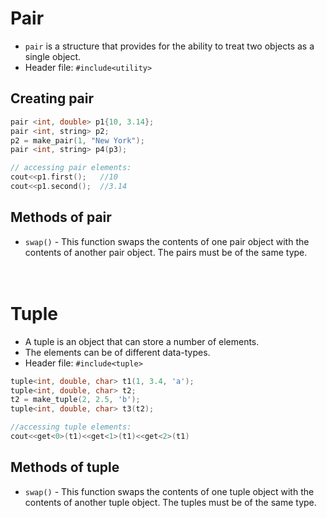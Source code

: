 # Pair
- `pair` is a structure that provides for the ability to treat two objects as a single object.
- Header file: `#include<utility>`

## Creating pair
```c++
pair <int, double> p1{10, 3.14};
pair <int, string> p2;
p2 = make_pair(1, "New York");
pair <int, string> p4(p3);

// accessing pair elements:
cout<<p1.first();   //10
cout<<p1.second();  //3.14
```

## Methods of pair
- `swap()` - This function swaps the contents of one pair object with the contents of another pair object. The pairs must be of the same type. 
<br><br><br>

# Tuple
- A tuple is an object that can store a number of elements.
- The elements can be of different data-types.
- Header file: `#include<tuple>`
```c++
tuple<int, double, char> t1(1, 3.4, 'a');
tuple<int, double, char> t2;
t2 = make_tuple(2, 2.5, 'b');
tuple<int, double, char> t3(t2);

//accessing tuple elements:
cout<<get<0>(t1)<<get<1>(t1)<<get<2>(t1)
```
## Methods of tuple
- `swap()` - This function swaps the contents of one tuple object with the contents of another tuple object. The tuples must be of the same type. 